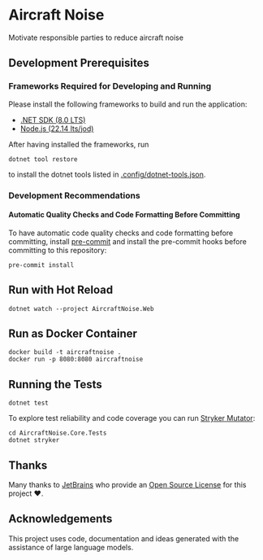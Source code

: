 # Aircraft Noise

Motivate responsible parties to reduce aircraft noise

## Development Prerequisites

### Frameworks Required for Developing and Running

Please install the following frameworks to build and run the application:

- [.NET SDK (8.0 LTS)](http://get.dot.net/)
- [Node.js (22.14 lts/jod)](https://nodejs.org/)

After having installed the frameworks, run

```shell
dotnet tool restore
```

to install the dotnet tools listed in [.config/dotnet-tools.json](.config/dotnet-tools.json).

### Development Recommendations

#### Automatic Quality Checks and Code Formatting Before Committing

To have automatic code quality checks and code formatting before committing, install [pre-commit](https://pre-commit.com) and install the pre-commit hooks before committing to this repository:

```shell
pre-commit install
```

## Run with Hot Reload

```shell
dotnet watch --project AircraftNoise.Web
```

## Run as Docker Container

```shell
docker build -t aircraftnoise .
docker run -p 8080:8080 aircraftnoise
```

## Running the Tests

```shell
dotnet test
```

To explore test reliability and code coverage you can run [Stryker Mutator](https://stryker-mutator.io/docs/stryker-net/getting-started/):

```shell
cd AircraftNoise.Core.Tests
dotnet stryker
```

## Thanks

Many thanks to [JetBrains](https://www.jetbrains.com/?from=aircraftnoise) who provide an [Open Source License](https://www.jetbrains.com/community/opensource/) for this project ❤️.

## Acknowledgements

This project uses code, documentation and ideas generated with the assistance of large language models.
